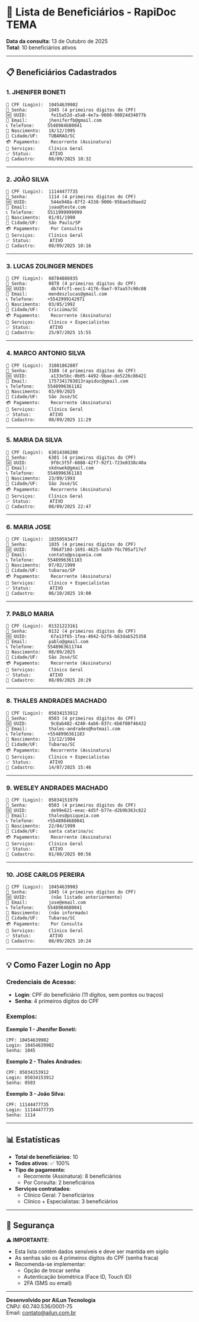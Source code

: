 # 👥 Lista de Beneficiários - RapiDoc TEMA

**Data da consulta**: 13 de Outubro de 2025  
**Total**: 10 beneficiários ativos

---

## 📋 Beneficiários Cadastrados

### 1. JHENIFER BONETI
```
📱 CPF (Login):  10454639902
🔑 Senha:        1045 (4 primeiros dígitos do CPF)
🆔 UUID:         fe15a52d-a5a8-4e7a-9608-98024d34077b
📧 Email:        jheniferfb@gmail.com
📞 Telefone:     5548984680041
🎂 Nascimento:   18/12/1995
📍 Cidade/UF:    TUBARAO/SC
💳 Pagamento:    Recorrente (Assinatura)
🏥 Serviços:     Clínico Geral
✅ Status:       ATIVO
📅 Cadastro:     08/09/2025 10:32
```

---

### 2. JOÃO SILVA
```
📱 CPF (Login):  11144477735
🔑 Senha:        1114 (4 primeiros dígitos do CPF)
🆔 UUID:         544e948a-87f2-4338-9006-956ae5d9aed2
📧 Email:        joao@teste.com
📞 Telefone:     5511999999999
🎂 Nascimento:   01/01/1990
📍 Cidade/UF:    São Paulo/SP
💳 Pagamento:    Por Consulta
🏥 Serviços:     Clínico Geral
✅ Status:       ATIVO
📅 Cadastro:     08/09/2025 10:16
```

---

### 3. LUCAS ZOLINGER MENDES
```
📱 CPF (Login):  08784886935
🔑 Senha:        0878 (4 primeiros dígitos do CPF)
🆔 UUID:         db74fcf1-eec1-4176-9ae7-97aa57c90c08
📧 Email:        mendeszlucas@gmail.com
📞 Telefone:     +5542999142971
🎂 Nascimento:   03/05/1992
📍 Cidade/UF:    Criciúma/SC
💳 Pagamento:    Recorrente (Assinatura)
🏥 Serviços:     Clínico + Especialistas
✅ Status:       ATIVO
📅 Cadastro:     25/07/2025 15:55
```

---

### 4. MARCO ANTONIO SILVA
```
📱 CPF (Login):  31081862807
🔑 Senha:        3108 (4 primeiros dígitos do CPF)
🆔 UUID:         a133e5bc-0b05-4492-9bae-de5226c86421
📧 Email:        1757341783813rapidoc@gmail.com
📞 Telefone:     5548996361182
🎂 Nascimento:   03/09/2025
📍 Cidade/UF:    São José/SC
💳 Pagamento:    Recorrente (Assinatura)
🏥 Serviços:     Clínico Geral
✅ Status:       ATIVO
📅 Cadastro:     08/09/2025 11:29
```

---

### 5. MARIA DA SILVA
```
📱 CPF (Login):  63014386200
🔑 Senha:        6301 (4 primeiros dígitos do CPF)
🆔 UUID:         9f0c3f5f-6088-42f7-92f1-723e0338c40a
📧 Email:        skdnwek@gmail.com
📞 Telefone:     5548996361183
🎂 Nascimento:   23/09/1993
📍 Cidade/UF:    São José/SC
💳 Pagamento:    Recorrente (Assinatura)
🏥 Serviços:     Clínico Geral
✅ Status:       ATIVO
📅 Cadastro:     08/09/2025 22:47
```

---

### 6. MARIA JOSE
```
📱 CPF (Login):  10350593477
🔑 Senha:        1035 (4 primeiros dígitos do CPF)
🆔 UUID:         706d710d-1691-4625-ba59-f6c705af17e7
📧 Email:        contato@psiqueia.com
📞 Telefone:     5548996361183
🎂 Nascimento:   07/02/1999
📍 Cidade/UF:    tubarao/SP
💳 Pagamento:    Recorrente (Assinatura)
🏥 Serviços:     Clínico + Especialistas
✅ Status:       ATIVO
📅 Cadastro:     06/10/2025 19:00
```

---

### 7. PABLO MARIA
```
📱 CPF (Login):  01321223161
🔑 Senha:        0132 (4 primeiros dígitos do CPF)
🆔 UUID:         67a13f65-1fea-4042-b2f6-b63dab525358
📧 Email:        pablo@gmail.com
📞 Telefone:     5548963611744
🎂 Nascimento:   08/09/2025
📍 Cidade/UF:    São José/SC
💳 Pagamento:    Recorrente (Assinatura)
🏥 Serviços:     Clínico Geral
✅ Status:       ATIVO
📅 Cadastro:     08/09/2025 20:29
```

---

### 8. THALES ANDRADES MACHADO
```
📱 CPF (Login):  05034153912
🔑 Senha:        0503 (4 primeiros dígitos do CPF)
🆔 UUID:         9c8ab482-4240-4ab6-837c-6b6f08f46432
📧 Email:        thales-andrades@hotmail.com
📞 Telefone:     +5548996361183
🎂 Nascimento:   13/12/1994
📍 Cidade/UF:    Tubarao/SC
💳 Pagamento:    Recorrente (Assinatura)
🏥 Serviços:     Clínico + Especialistas
✅ Status:       ATIVO
📅 Cadastro:     14/07/2025 15:46
```

---

### 9. WESLEY ANDRADES MACHADO
```
📱 CPF (Login):  05034151979
🔑 Senha:        0503 (4 primeiros dígitos do CPF)
🆔 UUID:         de99e621-eeac-4d5f-b77e-d2b9b363c822
📧 Email:        thales@psiqueia.com
📞 Telefone:     +5548984680041
🎂 Nascimento:   22/04/1999
📍 Cidade/UF:    santa catarina/sc
💳 Pagamento:    Recorrente (Assinatura)
🏥 Serviços:     Clínico Geral
✅ Status:       ATIVO
📅 Cadastro:     01/08/2025 00:56
```

---

### 10. JOSE CARLOS PEREIRA
```
📱 CPF (Login):  10454639903
🔑 Senha:        1045 (4 primeiros dígitos do CPF)
🆔 UUID:         (não listado anteriormente)
📧 Email:        jose@email.com
📞 Telefone:     5548984680041
🎂 Nascimento:   (não informado)
📍 Cidade/UF:    Tubarao/SC
💳 Pagamento:    Por Consulta
🏥 Serviços:     Clínico Geral
✅ Status:       ATIVO
📅 Cadastro:     08/09/2025 10:24
```

---

## 💡 Como Fazer Login no App

### Credenciais de Acesso:
- **Login**: CPF do beneficiário (11 dígitos, sem pontos ou traços)
- **Senha**: 4 primeiros dígitos do CPF

### Exemplos:

**Exemplo 1 - Jhenifer Boneti:**
```
CPF: 10454639902
Login: 10454639902
Senha: 1045
```

**Exemplo 2 - Thales Andrades:**
```
CPF: 05034153912
Login: 05034153912
Senha: 0503
```

**Exemplo 3 - João Silva:**
```
CPF: 11144477735
Login: 11144477735
Senha: 1114
```

---

## 📊 Estatísticas

- **Total de beneficiários**: 10
- **Todos ativos**: ✅ 100%
- **Tipo de pagamento**:
  - Recorrente (Assinatura): 8 beneficiários
  - Por Consulta: 2 beneficiários
- **Serviços contratados**:
  - Clínico Geral: 7 beneficiários
  - Clínico + Especialistas: 3 beneficiários

---

## 🔐 Segurança

⚠️ **IMPORTANTE**: 
- Esta lista contém dados sensíveis e deve ser mantida em sigilo
- As senhas são os 4 primeiros dígitos do CPF (senha fraca)
- Recomenda-se implementar:
  - Opção de trocar senha
  - Autenticação biométrica (Face ID, Touch ID)
  - 2FA (SMS ou email)

---

**Desenvolvido por AiLun Tecnologia**  
CNPJ: 60.740.536/0001-75  
Email: contato@ailun.com.br

